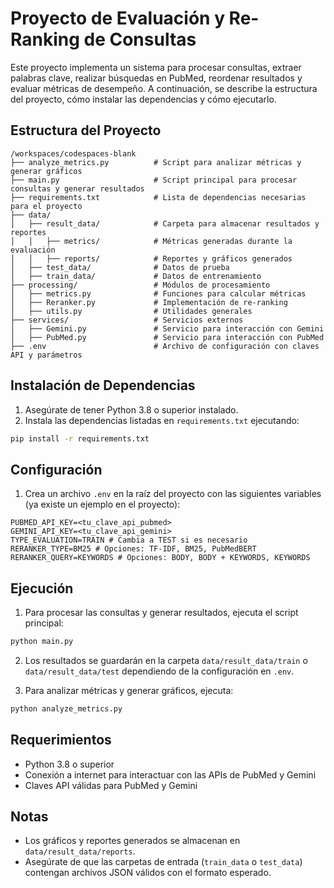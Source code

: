 # Proyecto de Evaluación y Re-Ranking de Consultas

Este proyecto implementa un sistema para procesar consultas, extraer palabras clave, realizar búsquedas en PubMed, reordenar resultados y evaluar métricas de desempeño. A continuación, se describe la estructura del proyecto, cómo instalar las dependencias y cómo ejecutarlo.

## Estructura del Proyecto

```
/workspaces/codespaces-blank
├── analyze_metrics.py          # Script para analizar métricas y generar gráficos
├── main.py                     # Script principal para procesar consultas y generar resultados
├── requirements.txt            # Lista de dependencias necesarias para el proyecto
├── data/
│   ├── result_data/            # Carpeta para almacenar resultados y reportes
│   │   ├── metrics/            # Métricas generadas durante la evaluación
│   │   ├── reports/            # Reportes y gráficos generados
│   ├── test_data/              # Datos de prueba
│   ├── train_data/             # Datos de entrenamiento
├── processing/                 # Módulos de procesamiento
│   ├── metrics.py              # Funciones para calcular métricas
│   ├── Reranker.py             # Implementación de re-ranking
│   ├── utils.py                # Utilidades generales
├── services/                   # Servicios externos
│   ├── Gemini.py               # Servicio para interacción con Gemini
│   ├── PubMed.py               # Servicio para interacción con PubMed
├── .env                        # Archivo de configuración con claves API y parámetros
```

## Instalación de Dependencias

1. Asegúrate de tener Python 3.8 o superior instalado.
2. Instala las dependencias listadas en `requirements.txt` ejecutando:

```bash
pip install -r requirements.txt
```

## Configuración

1. Crea un archivo `.env` en la raíz del proyecto con las siguientes variables (ya existe un ejemplo en el proyecto):

```
PUBMED_API_KEY=<tu_clave_api_pubmed>
GEMINI_API_KEY=<tu_clave_api_gemini>
TYPE_EVALUATION=TRAIN # Cambia a TEST si es necesario
RERANKER_TYPE=BM25 # Opciones: TF-IDF, BM25, PubMedBERT
RERANKER_QUERY=KEYWORDS # Opciones: BODY, BODY + KEYWORDS, KEYWORDS
```

## Ejecución

1. Para procesar las consultas y generar resultados, ejecuta el script principal:

```bash
python main.py
```

2. Los resultados se guardarán en la carpeta `data/result_data/train` o `data/result_data/test` dependiendo de la configuración en `.env`.

3. Para analizar métricas y generar gráficos, ejecuta:

```bash
python analyze_metrics.py
```

## Requerimientos

- Python 3.8 o superior
- Conexión a internet para interactuar con las APIs de PubMed y Gemini
- Claves API válidas para PubMed y Gemini

## Notas

- Los gráficos y reportes generados se almacenan en `data/result_data/reports`.
- Asegúrate de que las carpetas de entrada (`train_data` o `test_data`) contengan archivos JSON válidos con el formato esperado.